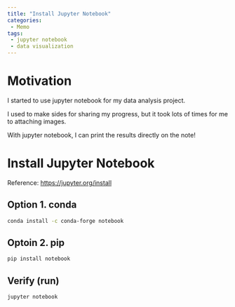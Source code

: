 ```yaml
---
title: "Install Jupyter Notebook"
categories:
 - Memo
tags:
 - jupyter notebook
 - data visualization
---
```


# Motivation

I started to use jupyter notebook for my data analysis project.

I used to make sides for sharing my progress, but it took lots of times for me to attaching images.

With jupyter notebook, I can print the results directly on the note!


# Install Jupyter Notebook

Reference: <https://jupyter.org/install>

## Option 1. conda
```bash
conda install -c conda-forge notebook
```

## Optoin 2. pip
```bash
pip install notebook
```

## Verify (run)
```bash
jupyter notebook
```